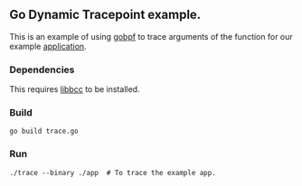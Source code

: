 ## Go Dynamic Tracepoint example.
This is an example of using [gobpf](https://github.com/iovisor/gobpf) to trace arguments of the function for our example [application](https://github.com/pixie-labs/pixie/blob/main/demos/simple-gotracing/app.go).

### Dependencies
This requires [libbcc](https://github.com/iovisor/bcc/blob/master/INSTALL.md) to be installed.

### Build
```
go build trace.go
```

### Run
```
./trace --binary ./app  # To trace the example app.
```

